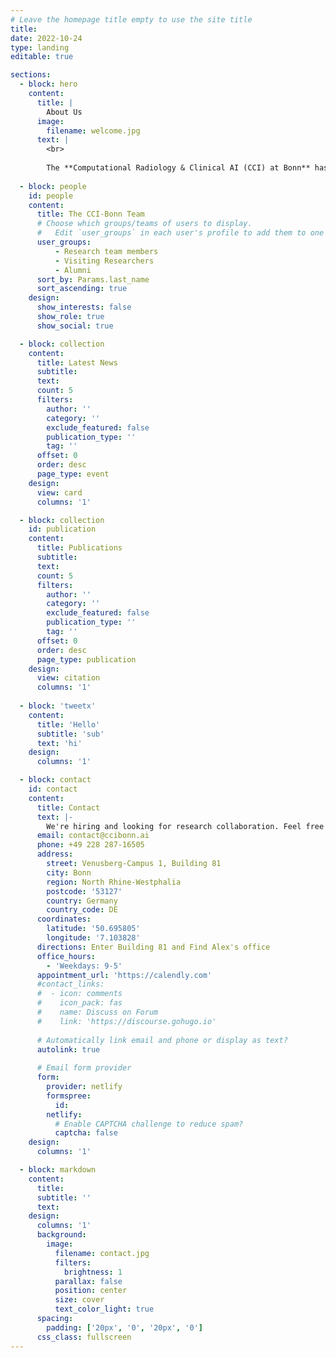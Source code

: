 ```yaml
---
# Leave the homepage title empty to use the site title
title:
date: 2022-10-24
type: landing
editable: true

sections:
  - block: hero
    content:
      title: |
        About Us
      image:
        filename: welcome.jpg
      text: |
        <br>
        
        The **Computational Radiology & Clinical AI (CCI) at Bonn** has been an excellent research group in the intersection of AI and Radiology.
  
  - block: people
    id: people
    content:
      title: The CCI-Bonn Team
      # Choose which groups/teams of users to display.
      #   Edit `user_groups` in each user's profile to add them to one or more of these groups.
      user_groups:
          - Research team members
          - Visiting Researchers
          - Alumni
      sort_by: Params.last_name
      sort_ascending: true
    design:
      show_interests: false
      show_role: true
      show_social: true

  - block: collection
    content:
      title: Latest News
      subtitle:
      text:
      count: 5
      filters:
        author: ''
        category: ''
        exclude_featured: false
        publication_type: ''
        tag: ''
      offset: 0
      order: desc
      page_type: event
    design:
      view: card
      columns: '1'

  - block: collection
    id: publication
    content:
      title: Publications
      subtitle:
      text:
      count: 5
      filters:
        author: ''
        category: ''
        exclude_featured: false
        publication_type: ''
        tag: ''
      offset: 0
      order: desc
      page_type: publication
    design:
      view: citation
      columns: '1'
  
  - block: 'tweetx'
    content:
      title: 'Hello'
      subtitle: 'sub'
      text: 'hi'
    design:
      columns: '1'

  - block: contact
    id: contact
    content:
      title: Contact
      text: |-
        We're hiring and looking for research collaboration. Feel free to contact us. 
      email: contact@ccibonn.ai
      phone: +49 228 287-16505
      address:
        street: Venusberg-Campus 1, Building 81
        city: Bonn
        region: North Rhine-Westphalia
        postcode: '53127'
        country: Germany
        country_code: DE
      coordinates:
        latitude: '50.695805'
        longitude: '7.103828'
      directions: Enter Building 81 and Find Alex's office
      office_hours:
        - 'Weekdays: 9-5'
      appointment_url: 'https://calendly.com'
      #contact_links:
      #  - icon: comments
      #    icon_pack: fas
      #    name: Discuss on Forum
      #    link: 'https://discourse.gohugo.io'
    
      # Automatically link email and phone or display as text?
      autolink: true
    
      # Email form provider
      form:
        provider: netlify
        formspree:
          id:
        netlify:
          # Enable CAPTCHA challenge to reduce spam?
          captcha: false
    design:
      columns: '1'

  - block: markdown
    content:
      title:
      subtitle: ''
      text:
    design:
      columns: '1'
      background:
        image: 
          filename: contact.jpg
          filters:
            brightness: 1
          parallax: false
          position: center
          size: cover
          text_color_light: true
      spacing:
        padding: ['20px', '0', '20px', '0']
      css_class: fullscreen
---
```



